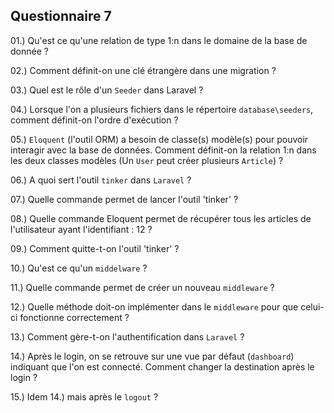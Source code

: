 Questionnaire 7
---------------

01.) Qu'est ce qu'une relation de type 1:n dans le domaine de la base de donnée ?

02.) Comment définit-on une clé étrangère dans une migration ?

03.) Quel est le rôle d'un ``Seeder`` dans Laravel ?

04.) Lorsque l'on a plusieurs fichiers dans le répertoire `database\seeders`, comment définit-on 
	 l'ordre d'exécution ?

05.) ``Eloquent`` (l'outil ORM) a besoin de classe(s) modèle(s) pour pouvoir interagir avec la base 
		de données.
		Comment définit-on la relation 1:n dans les deux classes modèles (Un ``User`` peut créer 
		plusieurs ``Article``) ?

06.) A quoi sert l'outil ``tinker`` dans `Laravel` ?

07.) Quelle commande permet de lancer l'outil 'tinker' ?

08.) Quelle commande Eloquent permet de récupérer tous les articles de l'utilisateur ayant
		l'identifiant : 12 ?

09.) Comment quitte-t-on l'outil 'tinker' ?

10.) Qu'est ce qu'un ``middelware`` ?

11.) Quelle commande permet de créer un nouveau `middleware` ?

12.) Quelle méthode doit-on implémenter dans le `middleware` pour que celui-ci fonctionne 
	    correctement ?

13.) Comment gère-t-on l'authentification dans `Laravel` ?

14.) Après le login, on se retrouve sur une vue par défaut (`dashboard`) indiquant que l'on est connecté. Comment changer la destination après le login ?

15.) Idem 14.) mais après le `logout` ?